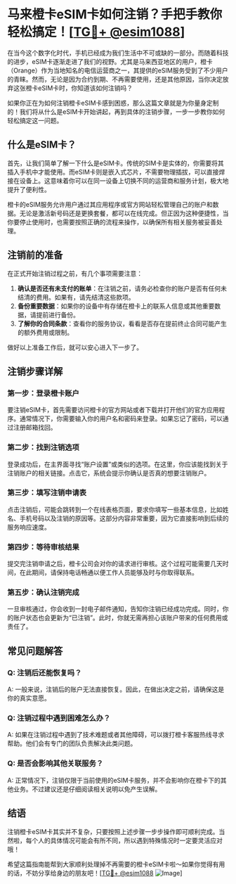 # 马来橙卡eSIM卡如何注销？手把手教你轻松搞定！[[TG💪+ @esim1088](https://t.me/s/esim1088)]

在当今这个数字化时代，手机已经成为我们生活中不可或缺的一部分。而随着科技的进步，eSIM卡逐渐走进了我们的视野。尤其是马来西亚地区的用户，橙卡（Orange）作为当地知名的电信运营商之一，其提供的eSIM服务受到了不少用户的青睐。然而，无论是因为合约到期、不再需要使用，还是其他原因，当你决定放弃这张橙卡eSIM卡时，你知道该如何注销吗？

如果你正在为如何注销橙卡eSIM卡感到困惑，那么这篇文章就是为你量身定制的！我们将从什么是eSIM卡开始讲起，再到具体的注销步骤，一步一步教你如何轻松搞定这一问题。

## 什么是eSIM卡？

首先，让我们简单了解一下什么是eSIM卡。传统的SIM卡是实体的，你需要将其插入手机中才能使用。而eSIM卡则是嵌入式芯片，不需要物理插拔，可以直接焊接在设备上。这意味着你可以在同一设备上切换不同的运营商和服务计划，极大地提升了便利性。

橙卡的eSIM服务允许用户通过其应用程序或官方网站轻松管理自己的账户和数据。无论是激活新号码还是更换套餐，都可以在线完成。但正因为这种便捷性，当你要停止使用时，也需要按照正确的流程来操作，以确保所有相关服务被妥善处理。

## 注销前的准备

在正式开始注销过程之前，有几个事项需要注意：

1. **确认是否还有未支付的账单**：在注销之前，请务必检查你的账户是否有任何未结清的费用。如果有，请先结清这些款项。
2. **备份重要数据**：如果你的设备中有存储在橙卡上的联系人信息或其他重要数据，请提前进行备份。
3. **了解你的合同条款**：查看你的服务协议，看看是否存在提前终止合同可能产生的额外费用或限制。

做好以上准备工作后，就可以安心进入下一步了。

## 注销步骤详解

### 第一步：登录橙卡账户

要注销eSIM卡，首先需要访问橙卡的官方网站或者下载并打开他们的官方应用程序。通常情况下，你需要输入你的用户名和密码来登录。如果忘记了密码，可以通过注册邮箱找回。

### 第二步：找到注销选项

登录成功后，在主界面寻找“账户设置”或类似的选项。在这里，你应该能找到关于注销账户的相关链接。点击它，系统会提示你确认是否真的想要注销账户。

### 第三步：填写注销申请表

点击注销后，可能会跳转到一个在线表格页面，要求你填写一些基本信息，比如姓名、手机号码以及注销的原因等。这部分内容非常重要，因为它直接影响到后续的服务响应速度。

### 第四步：等待审核结果

提交完注销申请之后，橙卡公司会对你的请求进行审核。这个过程可能需要几天时间，在此期间，请保持电话畅通以便工作人员能够及时与你取得联系。

### 第五步：确认注销完成

一旦审核通过，你会收到一封电子邮件通知，告知你注销已经成功完成。同时，你的账户状态也会更新为“已注销”。此时，你就无需再担心该账户带来的任何费用或责任了。

## 常见问题解答

### Q: 注销后还能恢复吗？
A: 一般来说，注销后的账户无法直接恢复。因此，在做出决定之前，请确保这是你的真实意愿。

### Q: 注销过程中遇到困难怎么办？
A: 如果在注销过程中遇到了技术难题或者其他障碍，可以拨打橙卡客服热线寻求帮助。他们会有专门的团队负责解决此类问题。

### Q: 是否会影响其他关联服务？
A: 正常情况下，注销仅限于当前使用的eSIM卡服务，并不会影响你在橙卡下的其他业务。不过建议还是仔细阅读相关说明以免产生误解。

## 结语

注销橙卡eSIM卡其实并不复杂，只要按照上述步骤一步步操作即可顺利完成。当然啦，每个人的具体情况可能会有所不同，所以遇到特殊情况时一定要灵活应对哦！

希望这篇指南能帮到大家顺利处理掉不再需要的橙卡eSIM卡啦～如果你觉得有用的话，不妨分享给身边的朋友吧！[[TG💪+ @esim1088](https://t.me/s/esim1088) ![Image](https://i.postimg.cc/4NQfJmqS/Snipaste-2025-05-13-00-14-12.png)]